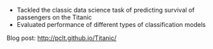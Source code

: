 - Tackled the classic data science task of predicting survival of passengers on the Titanic
- Evaluated performance of different types of classification models

Blog post: http://pclt.github.io/Titanic/
